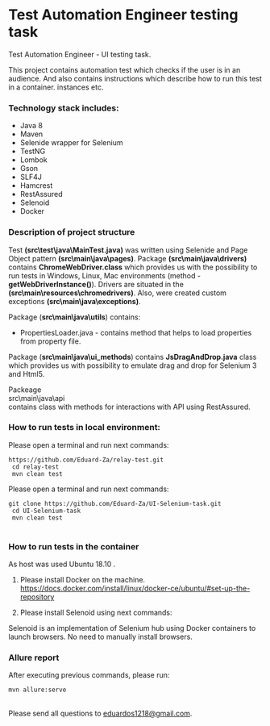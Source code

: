 # Test Automation Engineer testing task
Test Automation Engineer - UI testing task.

This project contains automation test which checks if the user is in an audience.
And also contains instructions which describe how to run this test in a container.
instances etc.

<h3>Technology stack includes:</h3>
<ul>
<li>Java 8</li>
<li>Maven</li>
<li>Selenide wrapper for Selenium</li>
<li>TestNG</li>
<li>Lombok</li>
<li>Gson</li>
<li>SLF4J</li>
<li>Hamcrest</li>
<li>RestAssured</li>
<li>Selenoid</li>
<li>Docker</li>
</ul>

<h3>Description of project structure</h3>

Test <b>(src\test\java\MainTest.java)</b> was written using Selenide and Page Object pattern <b>(src\main\java\pages)</b>.
Package <b>(src\main\java\drivers)</b> contains <b>ChromeWebDriver.class</b> which provides us with the possibility to
run tests in Windows, Linux, Mac environments (method - <b>getWebDriverInstance()</b>). 
Drivers are situated in the <b>(src\main\resources\chromedrivers)</b>.
Also, were created custom exceptions <b>(src\main\java\exceptions)</b>.

Package (<b>src\main\java\utils</b>) contains:
<ul>
<li>PropertiesLoader.java - contains method that helps to load properties from property file.</li>
</ul>

Package (<b>src\main\java\ui_methods</b>) contains <b>JsDragAndDrop.java</b> class which provides us with possibility
to emulate drag and drop for Selenium 3 and Html5.

Packeage <br>src\main\java\api</br> contains class with methods for interactions with API using RestAssured.

<h3>How to run tests in local environment:</h3>

<p>Please open a terminal and run next commands:</p>
<code>https://github.com/Eduard-Za/relay-test.git</code><br/>
<code> cd relay-test</code><br/>
<code> mvn clean test</code><br/>

<p>Please open a terminal and run next commands:</p>
<code>git clone https://github.com/Eduard-Za/UI-Selenium-task.git</code><br/>
<code> cd UI-Selenium-task</code><br/>
<code> mvn clean test</code><br/>
<br> 

<h3>How to run tests in the container</h3>

As host was used Ubuntu 18.10 .

1. Please install Docker on the machine.
https://docs.docker.com/install/linux/docker-ce/ubuntu/#set-up-the-repository

2. Please install Selenoid using next commands:

Selenoid is an implementation of Selenium hub using Docker containers to launch browsers.
No need to manually install browsers.



<h3> Allure report</h3>
<p>After executing previous commands, please run:</p>
<code>mvn allure:serve</code><br/>
</br>


Please send all questions to eduardos1218@gmail.com.
